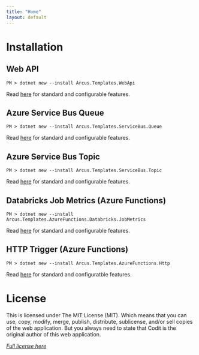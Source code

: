 ```yaml
---
title: "Home"
layout: default
---
```


# Installation

## Web API

```shell
PM > dotnet new --install Arcus.Templates.WebApi
```

Read [here](features/web-api-template) for standard and configurable features.

## Azure Service Bus Queue

```shell
PM > dotnet new --install Arcus.Templates.ServiceBus.Queue
```

Read [here](features/servicebus-queue-worker-template) for standard and configurable features.

## Azure Service Bus Topic

```shell
PM > dotnet new --install Arcus.Templates.ServiceBus.Topic
```

Read [here](features/servicebus-topic-worker-template) for standard and configurable features.

## Databricks Job Metrics (Azure Functions)

```shell
PM > dotnet new --install Arcus.Templates.AzureFunctions.Databricks.JobMetrics
```

Read [here](features/azurefunctions-databricks-jobmetrics-template) for standard and configurable features.

## HTTP Trigger (Azure Functions)

```shell
PM > dotnet new --install Arcus.Templates.AzureFunctions.Http
```

Read [here](features/azurefunctions-http-template) for standard and configuratble features.

# License
This is licensed under The MIT License (MIT). Which means that you can use, copy, modify, merge, publish, distribute, sublicense, and/or sell copies of the web application. But you always need to state that Codit is the original author of this web application.

*[Full license here](https://github.com/arcus-azure/arcus.templates/blob/master/LICENSE)*
